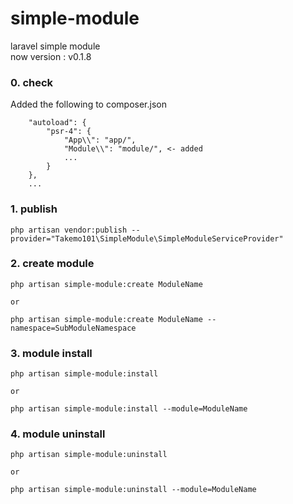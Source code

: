 # simple-module

laravel simple module  
now version : v0.1.8

### 0. check

Added the following to composer.json

```
    "autoload": {
        "psr-4": {
            "App\\": "app/",
            "Module\\": "module/", <- added
            ...
        }
    },
    ...
```

### 1. publish

```
php artisan vendor:publish --provider="Takemo101\SimpleModule\SimpleModuleServiceProvider"
```

### 2. create module

```
php artisan simple-module:create ModuleName

or

php artisan simple-module:create ModuleName --namespace=SubModuleNamespace
```

### 3. module install

```
php artisan simple-module:install

or

php artisan simple-module:install --module=ModuleName
```

### 4. module uninstall

```
php artisan simple-module:uninstall

or

php artisan simple-module:uninstall --module=ModuleName
```
